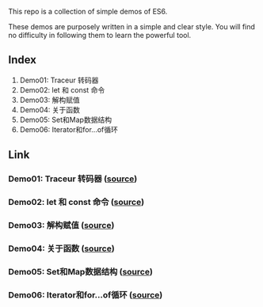 This repo is a collection of simple demos of ES6.

These demos are purposely written in a simple and clear style. You will find no difficulty in following them to learn the powerful tool.

## Index
1. Demo01: Traceur 转码器
1. Demo02: let 和 const 命令
1. Demo03: 解构赋值
1. Demo04: 关于函数
1. Demo05: Set和Map数据结构
1. Demo06: Iterator和for...of循环

## Link
### Demo01: Traceur 转码器  ([source](https://github.com/lianggzone/ecmascript6-demos/tree/master/demo01))
### Demo02: let 和 const 命令 ([source](https://github.com/lianggzone/ecmascript6-demos/tree/master/demo02))
### Demo03: 解构赋值 ([source](https://github.com/lianggzone/ecmascript6-demos/tree/master/demo03))
### Demo04: 关于函数 ([source](https://github.com/lianggzone/ecmascript6-demos/tree/master/demo04))
### Demo05: Set和Map数据结构 ([source](https://github.com/lianggzone/ecmascript6-demos/tree/master/demo05))
### Demo06: Iterator和for...of循环 ([source](https://github.com/lianggzone/ecmascript6-demos/tree/master/demo06))
